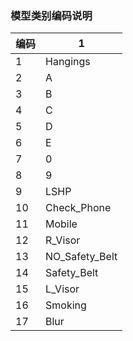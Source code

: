 ### 模型类别编码说明
|编码 |1 |
|--|--|
| 1|Hangings|
| 2|A|
| 3|B|
| 4|C|
| 5|D|
| 6|E|
| 7|0|
| 8|9|
| 9|LSHP|
| 10|Check_Phone|
| 11|Mobile|
| 12|R_Visor|
| 13|NO_Safety_Belt|
| 14|Safety_Belt|
| 15|L_Visor|
| 16|Smoking|
| 17|Blur|